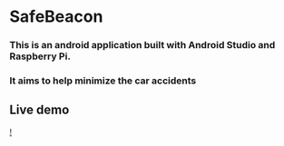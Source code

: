 # SafeBeacon

### This is an android application built with Android Studio and Raspberry Pi.
### It aims to help minimize the car accidents

## Live demo
[!](https://www.youtube.com/watch?v=qQNbQLtNd2A)
